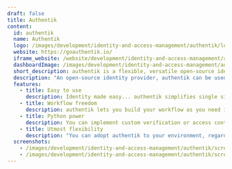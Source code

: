 ```yaml
---
draft: false
title: Authentik
content:
  id: authentik
  name: Authentik
  logo: /images/development/identity-and-access-management/authentik/logo.png
  website: https://goauthentik.io/
  iframe_website: /website/development/identity-and-access-management/authentik
  dashboardImage: /images/development/identity-and-access-management/authentik/screenshot-1.jpg
  short_description: authentik is a flexible, versatile open-source identity provider.
  description: "An open-source identity provider, authentik can be used in an existing environment to add support for new protocols, implement sign-up, recovery, etc. in your application so you don't have to deal with that, and many other things. It has great flexibility. Whatever your requirements, you can adopt authentik to your environment."
  features:
    - title: Easy to use
      description: Identity made easy... authentik simplifies single sign-on (SSO), user enrollment and access control.
    - title: Workflow freedom
      description: authentik lets you build your workflow as you need it, with no limitations.
    - title: Python power
      description: You can implement custom verification or access control logic using Python code.
    - title: Utmost flexibility
      description: "You can adopt authentik to your environment, regardless of your requirements – whether you need an Active-Directory integrated SSO provider, want to implement a custom enrollment process for your customers, or are developing an application and don't want to deal with user verification and recovery. authentik can do all of that, and more."
  screenshots:
    - /images/development/identity-and-access-management/authentik/screenshot-1.jpg
    - /images/development/identity-and-access-management/authentik/screenshot-2.jpg
---
```

